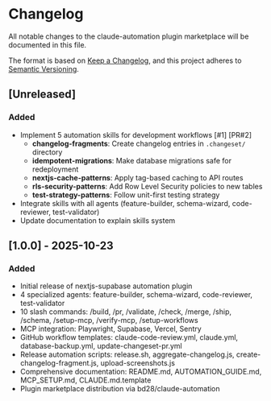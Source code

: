 # Changelog

All notable changes to the claude-automation plugin marketplace will be documented in this file.

The format is based on [Keep a Changelog](https://keepachangelog.com/en/1.0.0/),
and this project adheres to [Semantic Versioning](https://semver.org/spec/v2.0.0.html).

## [Unreleased]

### Added
- Implement 5 automation skills for development workflows [#1] [PR#2]
  - **changelog-fragments**: Create changelog entries in `.changeset/` directory
  - **idempotent-migrations**: Make database migrations safe for redeployment
  - **nextjs-cache-patterns**: Apply tag-based caching to API routes
  - **rls-security-patterns**: Add Row Level Security policies to new tables
  - **test-strategy-patterns**: Follow unit-first testing strategy
- Integrate skills with all agents (feature-builder, schema-wizard, code-reviewer, test-validator)
- Update documentation to explain skills system

## [1.0.0] - 2025-10-23

### Added
- Initial release of nextjs-supabase automation plugin
- 4 specialized agents: feature-builder, schema-wizard, code-reviewer, test-validator
- 10 slash commands: /build, /pr, /validate, /check, /merge, /ship, /schema, /setup-mcp, /verify-mcp, /setup-workflows
- MCP integration: Playwright, Supabase, Vercel, Sentry
- GitHub workflow templates: claude-code-review.yml, claude.yml, database-backup.yml, update-changeset-pr.yml
- Release automation scripts: release.sh, aggregate-changelog.js, create-changelog-fragment.js, upload-screenshots.js
- Comprehensive documentation: README.md, AUTOMATION_GUIDE.md, MCP_SETUP.md, CLAUDE.md.template
- Plugin marketplace distribution via bd28/claude-automation
